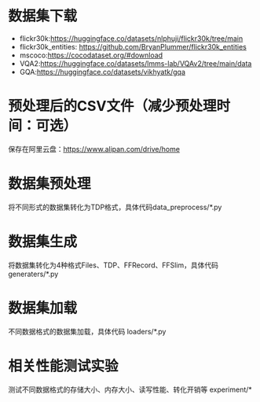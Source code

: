 # 数据集下载
- flickr30k:https://huggingface.co/datasets/nlphuji/flickr30k/tree/main
- flickr30k_entities: https://github.com/BryanPlummer/flickr30k_entities
- mscoco:https://cocodataset.org/#download
- VQA2:https://huggingface.co/datasets/lmms-lab/VQAv2/tree/main/data
- GQA:https://huggingface.co/datasets/vikhyatk/gqa

# 预处理后的CSV文件（减少预处理时间：可选）
保存在阿里云盘：https://www.alipan.com/drive/home

# 数据集预处理
将不同形式的数据集转化为TDP格式，具体代码data_preprocess/*.py

# 数据集生成
将数据集转化为4种格式Files、TDP、FFRecord、FFSlim，具体代码 generaters/*.py

# 数据集加载
不同数据格式的数据集加载，具体代码 loaders/*.py

# 相关性能测试实验
测试不同数据格式的存储大小、内存大小、读写性能、转化开销等 experiment/*



